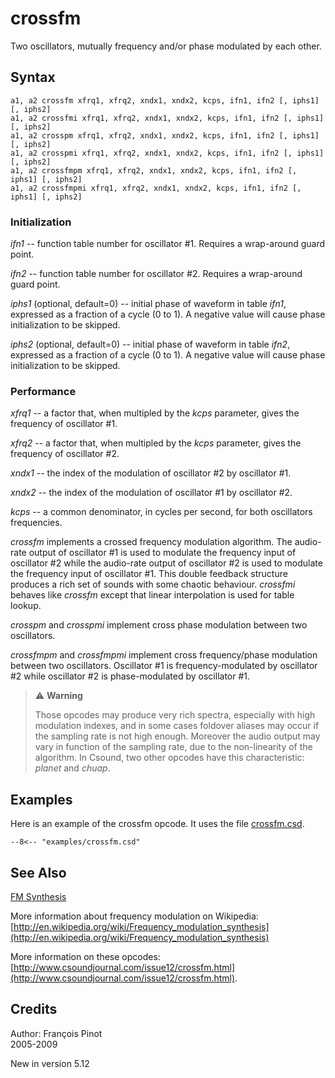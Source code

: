 <!--
id:crossfm
category:Signal Generators:FM Synthesis
-->
# crossfm
Two oscillators, mutually frequency and/or phase modulated by each other.

## Syntax
```csound-orc
a1, a2 crossfm xfrq1, xfrq2, xndx1, xndx2, kcps, ifn1, ifn2 [, iphs1] [, iphs2]
a1, a2 crossfmi xfrq1, xfrq2, xndx1, xndx2, kcps, ifn1, ifn2 [, iphs1] [, iphs2]
a1, a2 crosspm xfrq1, xfrq2, xndx1, xndx2, kcps, ifn1, ifn2 [, iphs1] [, iphs2]
a1, a2 crosspmi xfrq1, xfrq2, xndx1, xndx2, kcps, ifn1, ifn2 [, iphs1] [, iphs2]
a1, a2 crossfmpm xfrq1, xfrq2, xndx1, xndx2, kcps, ifn1, ifn2 [, iphs1] [, iphs2]
a1, a2 crossfmpmi xfrq1, xfrq2, xndx1, xndx2, kcps, ifn1, ifn2 [, iphs1] [, iphs2]
```

### Initialization
_ifn1_ -- function table number for oscillator #1. Requires a wrap-around guard point.
  
_ifn2_ -- function table number for oscillator #2. Requires a wrap-around guard point.
  
_iphs1_ (optional, default=0) -- initial phase of waveform in table _ifn1_, expressed as a fraction of a cycle (0 to 1). A negative value will cause phase initialization to be skipped.
  
_iphs2_ (optional, default=0) -- initial phase of waveform in table _ifn2_, expressed as a fraction of a cycle (0 to 1). A negative value will cause phase initialization to be skipped.

### Performance
_xfrq1_ -- a factor that, when multipled by the _kcps_ parameter, gives the frequency of oscillator #1.
  
_xfrq2_ -- a factor that, when multipled by the _kcps_ parameter, gives the frequency of oscillator #2.
  
_xndx1_ -- the index of the modulation of oscillator #2 by oscillator #1.
  
_xndx2_ -- the index of the modulation of oscillator #1 by oscillator #2.
  
_kcps_ -- a common denominator, in cycles per second, for both oscillators frequencies.
  
_crossfm_ implements a crossed frequency modulation algorithm. The audio-rate output of oscillator #1 is used to modulate the frequency input of oscillator #2 while the audio-rate output of oscillator #2 is used to modulate the frequency input of oscillator #1. This double feedback structure produces a rich set of sounds with some chaotic behaviour. _crossfmi_ behaves like _crossfm_ except that linear interpolation is used for table lookup.
  
_crosspm_ and _crosspmi_ implement cross phase modulation between two oscillators.
  
_crossfmpm_ and _crossfmpmi_ implement cross frequency/phase modulation between two oscillators. Oscillator #1 is frequency-modulated by oscillator #2 while oscillator #2 is phase-modulated by oscillator #1.
  
  
> :warning: **Warning**  
>
>  Those opcodes may produce very rich spectra, especially with high modulation indexes, and in some cases foldover aliases may occur if the sampling rate is not high enough. Moreover the audio output may vary in function of the sampling rate, due to the non-linearity of the algorithm. In Csound, two other opcodes have this characteristic: _planet_ and _chuap_.

## Examples
Here is an example of the crossfm opcode. It uses the file
      [crossfm.csd](../../examples/crossfm.csd).
``` csound-orc title="Example of the crossfm opcode." linenums="1"
--8<-- "examples/crossfm.csd"
```

## See Also
[FM Synthesis](../../siggen/fmsynth)
  
More information about frequency modulation on Wikipedia: [http://en.wikipedia.org/wiki/Frequency_modulation_synthesis](http://en.wikipedia.org/wiki/Frequency_modulation_synthesis)
  
More information on these opcodes: [http://www.csoundjournal.com/issue12/crossfm.html](http://www.csoundjournal.com/issue12/crossfm.html).

## Credits
Author: François Pinot  
2005-2009

New in version 5.12
  

